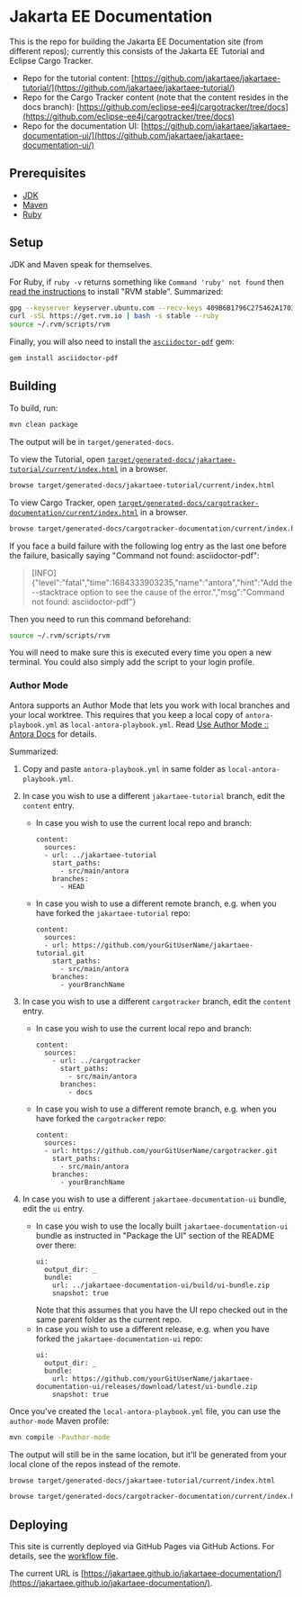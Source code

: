 # Jakarta EE Documentation

This is the repo for building the Jakarta EE Documentation site (from different repos); currently this consists of the Jakarta EE Tutorial and Eclipse Cargo Tracker.

- Repo for the tutorial content: [https://github.com/jakartaee/jakartaee-tutorial/](https://github.com/jakartaee/jakartaee-tutorial/)
- Repo for the Cargo Tracker content (note that the content resides in the docs branch): [https://github.com/eclipse-ee4j/cargotracker/tree/docs](https://github.com/eclipse-ee4j/cargotracker/tree/docs)
- Repo for the documentation UI: [https://github.com/jakartaee/jakartaee-documentation-ui/](https://github.com/jakartaee/jakartaee-documentation-ui/)

## Prerequisites

- [JDK](https://jdk.java.net/)
- [Maven](https://maven.apache.org/)
- [Ruby](https://rvm.io/)

## Setup

JDK and Maven speak for themselves.

For Ruby, if `ruby -v` returns something like `Command 'ruby' not found` then [read the instructions](https://rvm.io/rvm/install) to install "RVM stable".
Summarized:

```bash
gpg --keyserver keyserver.ubuntu.com --recv-keys 409B6B1796C275462A1703113804BB82D39DC0E3 7D2BAF1CF37B13E2069D6956105BD0E739499BDB
curl -sSL https://get.rvm.io | bash -s stable --ruby
source ~/.rvm/scripts/rvm
```

Finally, you will also need to install the [`asciidoctor-pdf`](https://rubygems.org/gems/asciidoctor-pdf) gem:

```bash
gem install asciidoctor-pdf
```

## Building

To build, run:

```bash
mvn clean package
```

The output will be in `target/generated-docs`.

To view the Tutorial, open [`target/generated-docs/jakartaee-tutorial/current/index.html`](target/generated-docs/jakartaee-tutorial/current/index.html) in a browser.

```bash
browse target/generated-docs/jakartaee-tutorial/current/index.html
```

To view Cargo Tracker, open [`target/generated-docs/cargotracker-documentation/current/index.html`](target/generated-docs/cargotracker-documentation/current/index.html) in a browser.

```bash
browse target/generated-docs/cargotracker-documentation/current/index.html
```

If you face a build failure with the following log entry as the last one before the failure, basically saying "Command not found: asciidoctor-pdf":

> [INFO] {"level":"fatal","time":1684333903235,"name":"antora","hint":"Add the --stacktrace option to see the cause of the error.","msg":"Command not found: asciidoctor-pdf"}

Then you need to run this command beforehand:

```bash
source ~/.rvm/scripts/rvm
```

You will need to make sure this is executed every time you open a new terminal. You could also simply add the script to your login profile.

### Author Mode

Antora supports an Author Mode that lets you work with local branches and your local worktree.
This requires that you keep a local copy of `antora-playbook.yml` as `local-antora-playbook.yml`.
Read [Use Author Mode :: Antora Docs](https://docs.antora.org/antora/latest/playbook/author-mode/) for details. 

Summarized:

1. Copy and paste `antora-playbook.yml` in same folder as `local-antora-playbook.yml`.
2. In case you wish to use a different `jakartaee-tutorial` branch, edit the `content` entry.
    * In case you wish to use the current local repo and branch:
        ```
        content:
          sources:
          - url: ../jakartaee-tutorial
            start_paths:
              - src/main/antora
            branches:
              - HEAD
        ```
    * In case you wish to use a different remote branch, e.g. when you have forked the `jakartaee-tutorial` repo:
        ```
        content:
          sources:
          - url: https://github.com/yourGitUserName/jakartaee-tutorial.git
            start_paths:
              - src/main/antora
            branches:
              - yourBranchName
        ```
3. In case you wish to use a different `cargotracker` branch, edit the `content` entry.
    * In case you wish to use the current local repo and branch:
        ```
        content:
          sources:
            - url: ../cargotracker
              start_paths:
                - src/main/antora
              branches:
                - docs
        ```
    * In case you wish to use a different remote branch, e.g. when you have forked the `cargotracker` repo:
        ```
        content:
          sources:
          - url: https://github.com/yourGitUserName/cargotracker.git
            start_paths:
              - src/main/antora
            branches:
              - yourBranchName
        ```
              
4. In case you wish to use a different `jakartaee-documentation-ui` bundle, edit the `ui` entry.
    * In case you wish to use the locally built `jakartaee-documentation-ui` bundle as instructed in "Package the UI" section of the README over there:
        ```
        ui:
          output_dir: _
          bundle:
            url: ../jakartaee-documentation-ui/build/ui-bundle.zip
            snapshot: true
        ```
        Note that this assumes that you have the UI repo checked out in the same parent folder as the current repo.
    * In case you wish to use a different release, e.g. when you have forked the `jakartaee-documentation-ui` repo:
        ```
        ui:
          output_dir: _
          bundle:
            url: https://github.com/yourGitUserName/jakartaee-documentation-ui/releases/download/latest/ui-bundle.zip
            snapshot: true
        ```

Once you've created the `local-antora-playbook.yml` file, you can use the `author-mode` Maven profile:

```bash
mvn compile -Pauthor-mode
```

The output will still be in the same location, but it'll be generated from your local clone of the repos instead of the remote.

```bash
browse target/generated-docs/jakartaee-tutorial/current/index.html
```

```bash
browse target/generated-docs/cargotracker-documentation/current/index.html
```

## Deploying

This site is currently deployed via GitHub Pages via GitHub Actions.
For details, see the [workflow file](.github/workflows/build-and-deploy.yml).

The current URL is [https://jakartaee.github.io/jakartaee-documentation/](https://jakartaee.github.io/jakartaee-documentation/).
